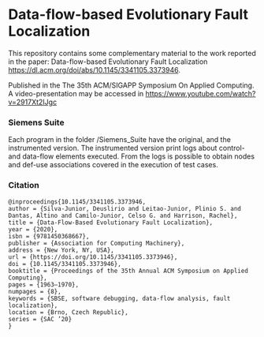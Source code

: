 # Data-flow-based Evolutionary Fault Localization
This repository contains some complementary material to the work reported in the paper:
Data-flow-based Evolutionary Fault Localization https://dl.acm.org/doi/abs/10.1145/3341105.3373946.

Published in the The 35th ACM/SIGAPP Symposium On Applied Computing.
A video-presentation may be accessed in https://www.youtube.com/watch?v=2917Xt2IJgc


### Siemens Suite
Each program in the folder /Siemens_Suite have the original, and the instrumented version.
The instrumented version print logs about control- and data-flow elements executed.
From the logs is possible to obtain nodes and def-use associations covered in the execution of test cases. 



### Citation
```
@inproceedings{10.1145/3341105.3373946,
author = {Silva-Junior, Deuslirio and Leitao-Junior, Plinio S. and Dantas, Altino and Camilo-Junior, Celso G. and Harrison, Rachel},
title = {Data-Flow-Based Evolutionary Fault Localization},
year = {2020},
isbn = {9781450368667},
publisher = {Association for Computing Machinery},
address = {New York, NY, USA},
url = {https://doi.org/10.1145/3341105.3373946},
doi = {10.1145/3341105.3373946},
booktitle = {Proceedings of the 35th Annual ACM Symposium on Applied Computing},
pages = {1963–1970},
numpages = {8},
keywords = {SBSE, software debugging, data-flow analysis, fault localization},
location = {Brno, Czech Republic},
series = {SAC ’20}
}
```